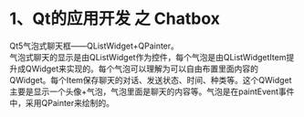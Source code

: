 # 1、Qt的应用开发 之 Chatbox
Qt5气泡式聊天框——QListWidget+QPainter。<BR/>
气泡式聊天的显示是由QListWidget作为控件，每个气泡是由QListWidgetItem提升成QWidget来实现的。每个气泡可以理解为可以自由布置里面内容的QWidget。每个Item保存聊天的对话、发送状态、时间、种类等。这个QWidget主要是显示一个头像+气泡，气泡里面是聊天的内容等。气泡是在paintEvent事件中，采用QPainter来绘制的。 
